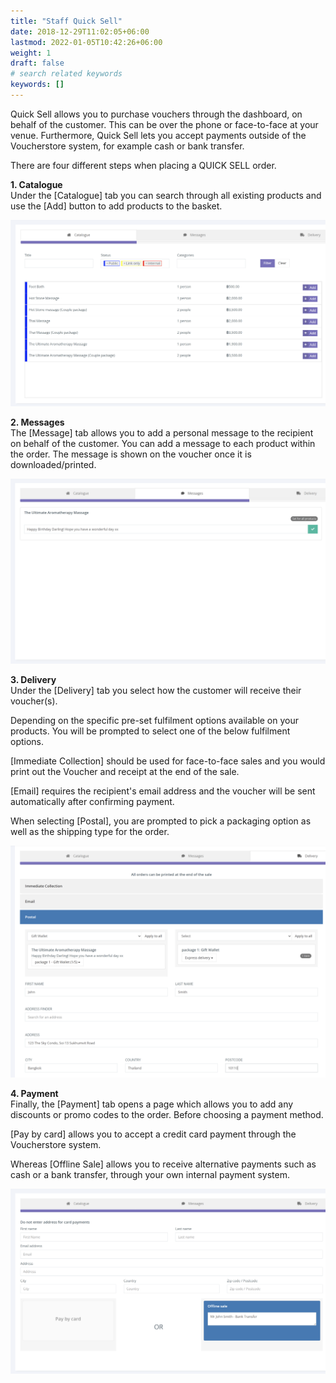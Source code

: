 ```yaml
---
title: "Staff Quick Sell"
date: 2018-12-29T11:02:05+06:00
lastmod: 2022-01-05T10:42:26+06:00
weight: 1
draft: false
# search related keywords
keywords: []
---
```


Quick Sell allows you to purchase vouchers through the dashboard, on behalf of the customer. This can be over the phone or face-to-face at your venue. Furthermore, Quick Sell lets you accept payments outside of the Voucherstore system, for example cash or bank transfer.

There are four different steps when placing a QUICK SELL order.


**1. Catalogue**<br>
Under the [Catalogue] tab you can search through all existing products and use the [Add] button to add products to the basket.

![image example](img-1.jpg "image")

**2. Messages**<br>
The [Message] tab allows you to add a personal message to the recipient on behalf of the customer. You can add a message to each product within the order. The message is shown on the voucher once it is downloaded/printed.

![image example](img-2.jpg "image")

**3. Delivery**<br>
Under the [Delivery] tab you select how the customer will receive their voucher(s).

Depending on the specific pre-set fulfilment options available on your products. You will be prompted to select one of the below fulfilment options.

[Immediate Collection] should be used for face-to-face sales and you would print out the Voucher and receipt at the end of the sale.

[Email] requires the recipient's email address and the voucher will be sent automatically after confirming payment.

When selecting [Postal], you are prompted to pick a packaging option as well as the shipping type for the order.

![image example](img-3.jpg "image")

**4. Payment**<br>
Finally, the [Payment] tab opens a page which allows you to add any discounts or promo codes to the order. Before choosing a payment method.

[Pay by card] allows you to accept a credit card payment through the Voucherstore system.

Whereas [Offline Sale] allows you to receive alternative payments such as cash or a bank transfer, through your own internal payment system.

![image example](img-4.jpg "image")
